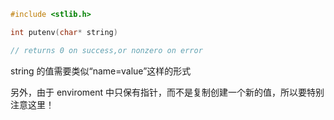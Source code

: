 ```c
#include <stlib.h>

int putenv(char* string)

// returns 0 on success,or nonzero on error
```

string 的值需要类似“name=value”这样的形式

另外，由于 enviroment 中只保有指针，而不是复制创建一个新的值，所以要特别注意这里！